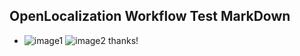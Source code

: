 ## OpenLocalization Workflow Test MarkDown
* ![image1](.\38e27a06-8684-4a7a-8267-71ea955978a7.PNG)   ![image2](.\8b056ad7-8490-4534-a744-4bbbe0d0d23d.png) 
thanks!